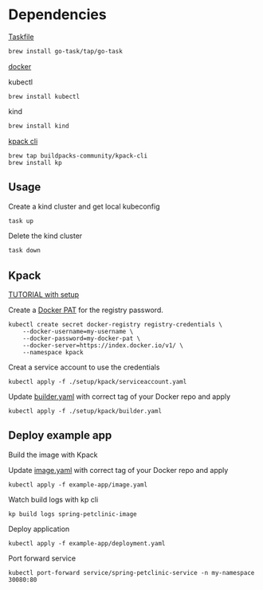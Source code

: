 # Dependencies

[Taskfile](https://taskfile.dev/usage/)
```bash
brew install go-task/tap/go-task
```

[docker](https://docs.docker.com/desktop/setup/install/mac-install/)

kubectl
```
brew install kubectl
```

kind
```bash
brew install kind
```

[kpack cli](https://github.com/buildpacks-community/kpack-cli)
```
brew tap buildpacks-community/kpack-cli
brew install kp
```

## Usage

Create a kind cluster and get local kubeconfig
```bash
task up
```

Delete the kind cluster
```bash
task down
```

## Kpack
[TUTORIAL with setup](https://github.com/buildpacks-community/kpack/blob/main/docs/tutorial.md)

Create a [Docker PAT](https://app.docker.com/settings/personal-access-tokens) for the registry password.
```
kubectl create secret docker-registry registry-credentials \
    --docker-username=my-username \
    --docker-password=my-docker-pat \
    --docker-server=https://index.docker.io/v1/ \
    --namespace kpack
```

Creat a service account to use the credentials
```
kubectl apply -f ./setup/kpack/serviceaccount.yaml
```

Update [builder.yaml](./setup/kpack/builder.yaml) with correct tag of your Docker repo and apply
```
kubectl apply -f ./setup/kpack/builder.yaml
```

## Deploy example app
Build the image with Kpack

Update [image.yaml](./example-app/image.yaml) with correct tag of your Docker repo and apply
```
kubectl apply -f example-app/image.yaml
```

Watch build logs with kp cli
```
kp build logs spring-petclinic-image
```

Deploy application
```
kubectl apply -f example-app/deployment.yaml
```

Port forward service
```
kubectl port-forward service/spring-petclinic-service -n my-namespace 30080:80
```